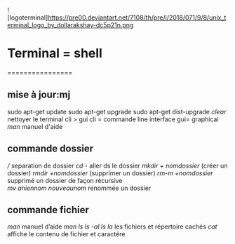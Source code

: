 ![logoterminal]https://pre00.deviantart.net/7108/th/pre/i/2018/071/9/8/unix_terminal_logo_by_dollarakshay-dc5p21n.png


# Terminal = shell  
================
## mise à jour:mj
 sudo apt-get update
 sudo apt-get upgrade
 sudo apt-get dist-upgrade
*clear*		nettoyer le terminal
cli > gui
cli  = commande line interface
gui= graphical
*man*				 manuel d'aide
## commande dossier
*/*				 separation de dossier
*cd -*				 aller ds le dossier 
*mkdir + nomdossier*   		 (créer un dossier)
*rmdir +nomdossier*		 (supprimer un dossier)
*rm-m +nomdossier* 		 supprimé un dossier de façon récursive  
*mv aniennom  nouveaunom*	 renommée un dossier
## commande fichier
*man*				 manuel d’aide
*man ls*
*ls  -al*
*ls la*				 les fichiers et répertoire cachés
*cat*				affiche le contenu de fichier et caractére



